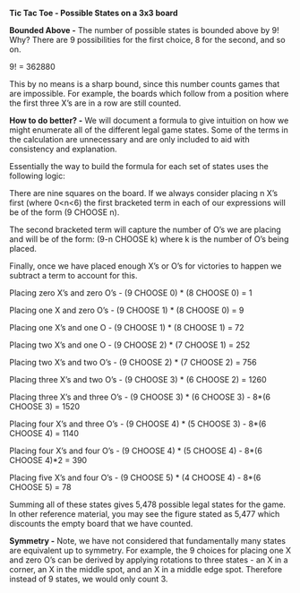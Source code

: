 **Tic Tac Toe - Possible States on a 3x3 board**

**Bounded Above -** The number of possible states is bounded above by 9! Why? There are 9 possibilities for the first choice, 8 for the second, and so on. 

9! = 362880

This by no means is a sharp bound, since this number counts games that are impossible. For example, the boards which follow from a position where the first three X’s are in a row are still counted.

**How to do better? -** We will document a formula to give intuition on how we might enumerate all of the different legal game states. Some of the terms in the calculation are unnecessary and are only included to aid with consistency and explanation.

Essentially the way to build the formula for each set of states uses the following logic:

There are nine squares on the board. If we always consider placing n X’s first (where 0<n<6) the first bracketed term in each of our expressions will be of the form (9 CHOOSE n).

The second bracketed term will capture the number of O’s we are placing and will be of the form: (9-n CHOOSE k) where k is the number of O’s being placed.

Finally, once we have placed enough X’s or O’s for victories to happen we subtract a term to account for this. 

Placing zero X’s and zero O’s - (9 CHOOSE 0) * (8 CHOOSE 0) = 1  

Placing one X and zero O’s - (9 CHOOSE 1) * (8 CHOOSE 0) = 9   

Placing one X’s and one O - (9 CHOOSE 1) * (8 CHOOSE 1) = 72   

Placing two X’s and one O - (9 CHOOSE 2) * (7 CHOOSE 1) = 252 

Placing two X’s and two O’s - (9 CHOOSE 2) * (7 CHOOSE 2) = 756

Placing three X’s and two O’s - (9 CHOOSE 3) * (6 CHOOSE 2) = 1260

Placing three X’s and three O’s - (9 CHOOSE 3) * (6 CHOOSE 3) - 8*(6 CHOOSE 3) = 1520

Placing four X’s and three O’s - (9 CHOOSE 4) * (5 CHOOSE 3) - 8*(6 CHOOSE 4) = 1140

Placing four X’s and four O’s - (9 CHOOSE 4) * (5 CHOOSE 4) - 8*(6 CHOOSE 4)*2 = 390 

Placing five X’s and four O’s - (9 CHOOSE 5) * (4 CHOOSE 4) - 8*(6 CHOOSE 5) = 78 

Summing all of these states gives 5,478 possible legal states for the game. In other reference material, you may see the figure stated as 5,477 which discounts the empty board that we have counted.

**Symmetry -** Note, we have not considered that fundamentally many states are equivalent up to symmetry. For example, the 9 choices for placing one X and zero O’s can be derived by applying rotations to three states - an X in a corner, an X in the middle spot, and an X in a middle edge spot. Therefore instead of 9 states, we would only count 3.
